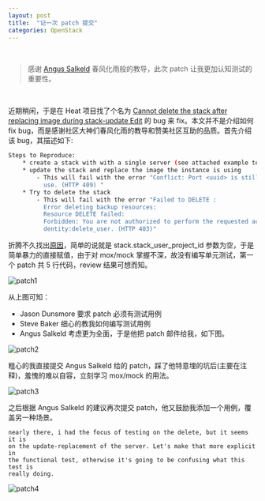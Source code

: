 ```yaml
---
layout: post
title:  "记一次 patch 提交"
categories: OpenStack
---
```


&nbsp;&nbsp;&nbsp;
 
> 感谢 [Angus Salkeld](https://launchpad.net/~asalkeld) 春风化雨般的教导，此次 patch 让我更加认知测试的重要性。

&nbsp;&nbsp;&nbsp;

近期稍闲，于是在 Heat 项目找了个名为 [Cannot delete the stack after replacing image during stack-update Edit](https://bugs.launchpad.net/heat/+bug/1356084) 的 bug 来 fix。本文并不是介绍如何 fix bug，而是感谢社区大神们春风化雨的教导和赞美社区互助的品质。首先介绍该 bug，其描述如下:

~~~ bash
Steps to Reproduce:
    * create a stack with with a single server (see attached example template)
    * update the stack and replace the image the instance is using
        - This will fail with the error "Conflict: Port <uuid> is still in
          use. (HTTP 409) "
    * Try to delete the stack
        - This will fail with the error "Failed to DELETE :
          Error deleting backup resources:
          Resource DELETE failed:
          Forbidden: You are not authorized to perform the requested action,
          dentity:delete_user. (HTTP 403)"
~~~

折腾不久找出[原因](https://bugs.launchpad.net/heat/+bug/1356084/comments/15)，简单的说就是 stack.stack\_user\_project\_id 参数为空，于是简单暴力的直接赋值，由于对 mox/mock 掌握不深，故没有编写单元测试，第一个 patch 共 5 行代码，review 结果可想而知。

![patch1](http://7xp2eu.com1.z0.glb.clouddn.com/heat-patch-1.png)

从上图可知：

- Jason Dunsmore 要求 patch 必须有测试用例
- Steve Baker 细心的教我如何编写测试用例
- Angus Salkeld 考虑更为全面，于是他把 patch 邮件给我，如下图。

![patch2](http://7xp2eu.com1.z0.glb.clouddn.com/heat-patch-2.png)

粗心的我直接提交 Angus Salkeld 给的 patch，踩了他特意埋的坑后(主要在注释)，羞愧的难以自容，立刻学习 mox/mock 的用法。

![patch3](http://7xp2eu.com1.z0.glb.clouddn.com/heat-patch-3.png)

之后根据 Angus Salkeld 的建议再次提交 patch，他又鼓励我添加一个用例，覆盖另一种场景。

~~~
nearly there, i had the focus of testing on the delete, but it seems it is
on the update-replacement of the server. Let's make that more explicit in
the functional test, otherwise it's going to be confusing what this test is
really doing.
~~~

![patch4](http://7xp2eu.com1.z0.glb.clouddn.com/heat-patch-4.png)
